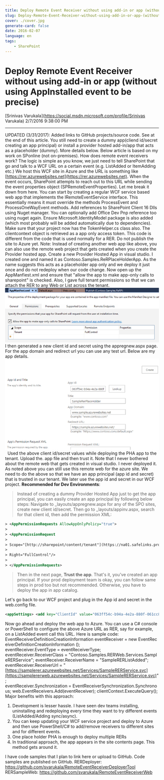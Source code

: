 ```yaml
---
title: Deploy Remote Event Receiver without using add-in or app (without using AppInstalled event to be precise)
slug: Deploy-Remote-Event-Receiver-without-using-add-in-or-app-(without-using-AppInstalled-event-to-be-precise)
cover: ./cover.jpg
generate-card: false
date: 2016-02-07
language: en
tags:
    - SharePoint
---
```


  

Deploy Remote Event Receiver without using add-in or app (without using AppInstalled event to be precise)
=========================================================================================================

[Srinivas Varukala](https://social.msdn.microsoft.com/profile/Srinivas Varukala) 2/7/2016 9:38:00 PM

* * *

UPDATED (3/31/2017): Added links to GitHub projects/source code. See at the end of this article. You still need to create a dummy app(cliend id/secret creating an app principal) or install a provider hosted add-in/app that acts as a placeholder (dummy). More details below. Below article is based on my work on SPonline (not on-premises). How does remote event receivers work? The logic is simple as you know, we just need to tell SharePoint that go and talk to a WCF URL on a certain event (e.g. ListAdded or ItemAdding etc.) We host this WCF site in Azure and the URL is something like [https://rer.azurewebsites.net](https://rer.azurewebsites.net). When the event occurs, SharePoint attempts to reach out to this URL while sending the event properties object (SPRemoteEventProperties). Let me break it down from here. You can start by creating a regular WCF service based web app that implements the IRemoteEventService interface. This essentially means it must override the methods ProcessEvent and ProcessOneWayEvent methods. Add references to SharePoint Client 16 Dlls using Nuget manager. You can optionally add Office Dev Pnp reference too using nuget again. Ensure Microsoft.IdentityModel package is also added (which most probably will be added automatically due to dependencies). Make sure that your project now has the TokenHelper.cs class also. The clientcontext object is retrieved as a app only access token. This code is different from the code that is used normally for a RER. Do not publish the site to Azure yet. Note: Instead of creating another web app like above, you can also use the remote web project that gets created when you create the Provider hosted app. Create a new Provider Hosted App in visual studio. I created one and named it as Contoso.Samples.ReRPlaceHolderApp. As the name suggests this acts as a placeholder app only and we deploy it just once and do not redeploy when our code change. Now open up the AppManfiest.xml and ensure that "allow the app to make app-only calls to sharepoint" is checked. Also, I gave full tenant permissions so that we can attach the RER to any Web or List across the tenant. ![](./3312.capture20160205162948235.png) I then generated a new client id and secret using the appregnew.aspx page. For the app domain and  redirect url you can use any test url. Below are my app details.  ![](./7725.capture20160205163219533.png)   Used the above client id/secret values while deploying the PHA app to the tenant. Upload the. app file and then trust it. Note that I never bothered about the remote web that gets created in visual studio. I never deployed it. As noted above you can still use this remote web for the azure site. We need to do the above so that we have an app principal (app id and secret) that is trusted in our tenant. We later use the app id and secret in our WCF project. **Recommended for Dev Environments**:

> Instead of creating a dummy Provider Hosted App just to get the app principal, you can easily create an app principal by following below steps: Navigate to \_layouts/appregnew.aspx for any of the SPO sites, create new client id/secret. Then go to \_layouts/appinv.aspx, search for that client id, then add the permission XML:

```xml
> <AppPermissionRequests AllowAppOnlyPolicy="true">
> 
> <AppPermissionRequest
> 
> Scope="[http://sharepoint/content/tenant"](https://na01.safelinks.protection.outlook.com/?url=https%3a%2f%2furldefense.proofpoint.com%2fv2%2furl%3fu%3dhttp-3A__sharepoint_content_tenant-26quot-3B%26d%3dDQQFAg%26c%3d_hRq4mqlUmqpqlyQ5hkoDXIVh6I6pxfkkNxQuL0p-Z0%26r%3dwovW-s9gZEEVP8sVwTHB7lc4431NchRx13HryR_jFEHLF2eS33xLDj-mUxr9sRg3%26m%3dcnLAbTY2aLxuz6FBugA8R-VSYNlwsupRHpvwWF_Iags%26s%3dGShvXFjtw-UHdfnQYbEmqm4TJGPpjCX9GIuWR4IR8Vw%26e%3d&data=01%7c01%7csvarukal%40microsoft.com%7cf5b7aeb006344e32531d08d37d5aa203%7c72f988bf86f141af91ab2d7cd011db47%7c1&sdata=tUgU0B1W5U3m3pPDuysk41psut23QQFZj6mj2diyGSY%3d)
> 
> Right="FullControl"/>
> 
> </AppPermissionRequests>
```
 
> Then in the next page, **Trust the app**. That's it, you've created an app principal. If your prod deployment team is okay, you can follow same steps in prod too but not recommended. Otherwise, you have to deploy the app in app catalog.

Let's go back to our WCF project and plug in the App id and secret in the web.config file. 

```xml
<appSettings> <add key="ClientId" value="063ff54c-b94a-4e2a-880f-061cc899a239" /> <add key="ClientSecret" value="UsLDcUpWxoVuN8eKME7PhOqMTcRO+JSQb8TWkU0S7qA=" /> </appSettings>
```

 Now go ahead and deploy the web app to Azure. You can use a C# console or PowerShell to configure the above Azure URL as RER, say for example, on a ListAdded event call this URL. Here is sample code: EventReceiverDefinitionCreationInformation eventReceiver = new EventReceiverDefinitionCreationInformation (); eventReceiver.EventType = eventReceiverType; eventReceiver.ReceiverClass = "Contoso.Samples.RERWeb.Services.SampleRERService"; eventReceiver.ReceiverName = "SampleRERListAdded"; eventReceiver.ReceiverUrl = "[https://samplerer.azurewebsites.net/Services/SampleRERService.svc](https://samplererweb.azurewebsites.net/Services/SampleRERService.svc)"; eventReceiver.Synchronization = EventReceiverSynchronization.Synchronous; web.EventReceivers.Add(eventReceiver); clientContext.ExecuteQuery(); Major benefits with this approach:

1.  Development is lesser hassle. I have seen dev teams installing, uninstalling and redeploying every time they want to try different events (ListAdded/Adding sync/async).
2.  You can keep updating your WCF service project and deploy to Azure and then use PowerShell/C# to add/remove receivers to different sites and for different events.
3.  One place holder PHA is enough to deploy multiple RERs
4.  In traditional approach, the app appears in the site contents page. This method gets around it.

I have code samples that I plan to link here or upload to GitHub. Code samples are published on GitHub. RERDeployer: https://github.com/svarukala/RemoteEventReceiverDeployerTool RERSampleWeb: https://github.com/svarukala/RemoteEventReceiverWeb